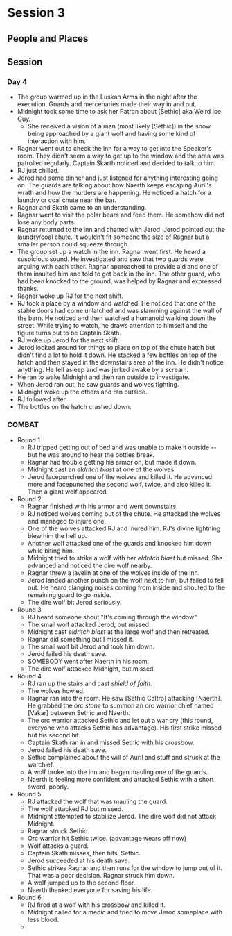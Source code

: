 # Session 3
## People and Places

## Session
### Day 4
* The group warmed up in the Luskan Arms in the night after the execution. Guards and mercenaries made their way in and out.
* Midnight took some time to ask her Patron about [Sethic] aka Weird Ice Guy.
	* She received a vision of a man (most likely [Sethic]) in the snow being approached by a giant wolf and having some kind of interaction with him.
* Ragnar went out to check the inn for a way to get into the Speaker's room. They didn't seem a way to get up to the window and the area was patrolled regularly. Captain Skarth noticed and decided to talk to him.
* RJ just chilled.
* Jerod had some dinner and just listened for anything interesting going on. The guards are talking about how Naerth keeps escaping Auril's wrath and how the murders are happening. He noticed a hatch for a laundry or coal chute near the bar.
* Ragnar and Skath came to an understanding.
* Ragnar went to visit the polar bears and feed them. He somehow did not lose any body parts.
* Ragnar returned to the inn and chatted with Jerod. Jerod pointed out the laundry/coal chute. It wouldn't fit someone the size of Ragnar but a smaller person could squeeze through.
* The group set up a watch in the inn. Ragnar went first. He heard a suspicious sound. He investigated and saw that two guards were arguing with each other. Ragnar approached to provide aid and one of them insulted him and told to get back in the inn. The other guard, who had been knocked to the ground, was helped by Ragnar and expressed thanks.
* Ragnar woke up RJ for the next shift.
* RJ took a place by a window and watched. He noticed that one of the stable doors had come unlatched and was slamming against the wall of the barn. He noticed and then watched a humanoid walking down the street. While trying to watch, he draws attention to himself and the figure turns out to be Captain Skath.
* RJ woke up Jerod for the next shift.
* Jerod looked around for things to place on top of the chute hatch but didn't find a lot to hold it down. He stacked a few bottles on top of the hatch and then stayed in the downstairs area of the inn. He didn't notice anything. He fell asleep and was jerked awake by a scream.
* He ran to wake Midnight and then ran outside to investigate.
* When Jerod ran out, he saw guards and wolves fighting.
* Midnight woke up the others and ran outside.
* RJ followed after.
* The bottles on the hatch crashed down.
### COMBAT
* Round 1
	* RJ tripped getting out of bed and was unable to make it outside -- but he was around to hear the bottles break.
	* Ragnar had trouble getting his armor on, but made it down.
	* Midnight cast an _eldritch blast_ at one of the wolves.
	* Jerod facepunched one of the wolves and killed it. He advanced more and facepunched the second wolf, twice, and also killed it. Then a giant wolf appeared.
* Round 2
	* Ragnar finished with his armor and went downstairs.
	* RJ noticed wolves coming out of the chute. He attacked the wolves and managed to injure one.
	* One of the wolves attacked RJ and inured him. RJ's divine lightning blew him the hell up.
	* Another wolf attacked one of the guards and knocked him down while biting him.
	* Midnight tried to strike a wolf with her _eldritch blast_ but missed. She advanced and noticed the dire wolf nearby.
	* Ragnar threw a javelin at one of the wolves inside of the inn.
	* Jerod landed another punch on the wolf next to him, but failed to fell out. He heard clanging noises coming from inside and shouted to the remaining guard to go inside.
	* The dire wolf bit Jerod seriously.
* Round 3
	* RJ heard someone shout "It's coming through the window"
	* The small wolf attacked Jerod, but missed.
	* Midnight cast _eldritch blast_ at the large wolf and then retreated.
	* Ragnar did something but I missed it.
	* The small wolf bit Jerod and took him down.
	* Jerod failed his death save.
	* SOMEBODY went after Naerth in his room.
	* The dire wolf attacked Midnight, but missed.
* Round 4
	* RJ ran up the stairs and cast _shield of faith_.
	* The wolves howled.
	* Ragnar ran into the room. He saw [Sethic Caltro] attacking [Naerth]. He grabbed the *orc stone* to summon an orc warrior chief named [Vakar] between Sethic and Naerth.
	* The orc warrior attacked Sethic and let out a war cry (this round, everyone who attacks Sethic has advantage). His first strike missed but his second hit.
	* Captain Skath ran in and missed Sethic with his crossbow.
	* Jerod failed his death save.
	* Sethic complained about the will of Auril and stuff and struck at the warchief.
	* A wolf broke into the inn and began mauling one of the guards.
	* Naerth is feeling more confident and attacked Sethic with a short sword, poorly.
* Round 5
	* RJ attacked the wolf that was mauling the guard.
	* The wolf attacked RJ but missed.
	* Midnight attempted to stabilize Jerod. The dire wolf did not attack Midnight.
	* Ragnar struck Sethic.
	* Orc warrior hit Sethic twice. (advantage wears off now)
	* Wolf attacks a guard.
	* Captain Skath misses, then hits, Sethic.
	* Jerod succeeded at his death save.
	* Sethic strikes Ragnar and then runs for the window to jump out of it. That was a poor decision. Ragnar struck him down.
	* A wolf jumped up to the second floor.
	* Naerth thanked everyone for saving his life.
* Round 6
	* RJ fired at a wolf with his crossbow and killed it.
	* Midnight called for a medic and tried to move Jerod someplace with less blood.
	* 
